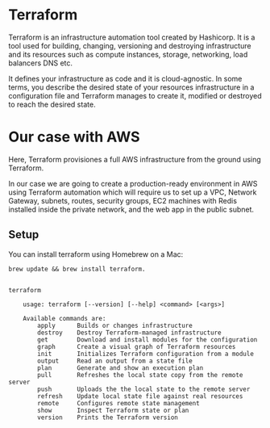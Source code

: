 # Terraform 

Terraform is an infrastructure automation tool created by Hashicorp. 
It is a tool used for building, changing, versioning and destroying infrastructure and its resources such as compute instances, storage, networking, load balancers DNS etc.

It defines your infrastructure as code and it is cloud-agnostic. 
In some terms, you describe the desired state of your resources infrastructure in a configuration file and Terraform manages
to create it, modified or destroyed to reach the desired state.

# Our case with AWS

Here, Terraform provisiones a full AWS infrastructure from the ground using Terraform. 

In our case we are going to create a production-ready environment in AWS using Terraform automation which will require us to set up a VPC, Network Gateway, subnets, routes, security groups, EC2 machines with Redis installed inside the private network, and the web app in the public subnet.


## Setup

You can install terraform using Homebrew on a Mac: 
```console
brew update && brew install terraform.


terraform

    usage: terraform [--version] [--help] <command> [<args>]

    Available commands are:
        apply      Builds or changes infrastructure
        destroy    Destroy Terraform-managed infrastructure
        get        Download and install modules for the configuration
        graph      Create a visual graph of Terraform resources
        init       Initializes Terraform configuration from a module
        output     Read an output from a state file
        plan       Generate and show an execution plan
        pull       Refreshes the local state copy from the remote server
        push       Uploads the the local state to the remote server
        refresh    Update local state file against real resources
        remote     Configures remote state management
        show       Inspect Terraform state or plan
        version    Prints the Terraform version
```


